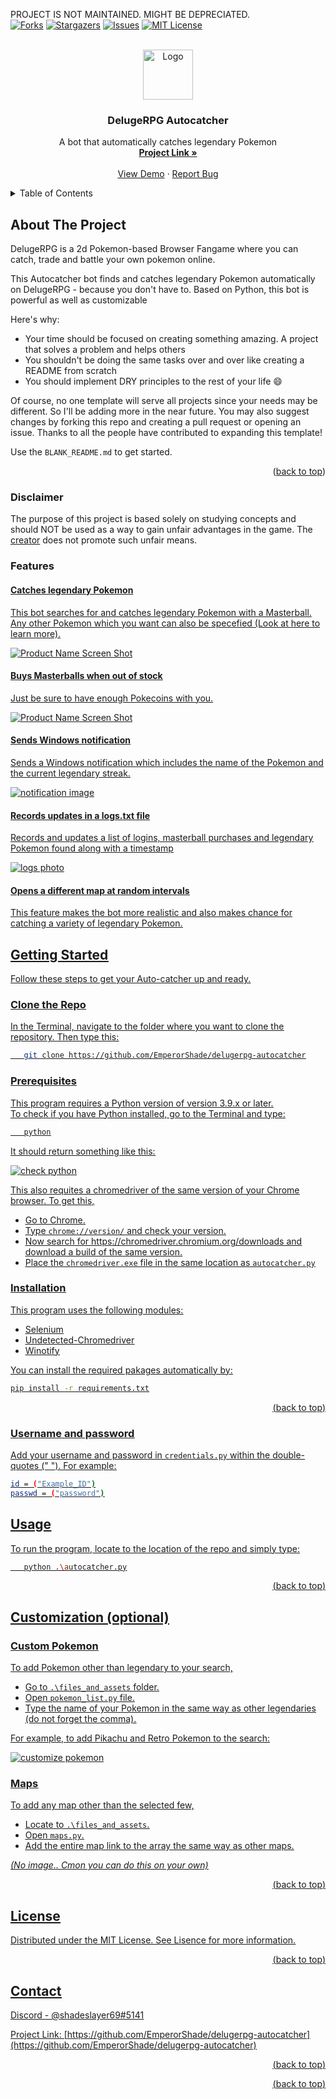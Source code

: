


<!-- Improved compatibility of back to top link: See: https://github.com/othneildrew/Best-README-Template/pull/73 -->
<a name="readme-top"></a>
<!--
*** Thanks for checking out the Best-README-Template. If you have a suggestion
*** that would make this better, please fork the repo and create a pull request
*** or simply open an issue with the tag "enhancement".
*** Don't forget to give the project a star!
*** Thanks again! Now go create something AMAZING! :D
-->



<!-- PROJECT SHIELDS -->
<!--
*** I'm using markdown "reference style" links for readability.
*** Reference links are enclosed in brackets [ ] instead of parentheses ( ).
*** See the bottom of this document for the declaration of the reference variables
*** for contributors-url, forks-url, etc. This is an optional, concise syntax you may use.
*** https://www.markdownguide.org/basic-syntax/#reference-style-links
-->

PROJECT IS NOT MAINTAINED. MIGHT BE DEPRECIATED.<br>
[![Forks][forks-shield]][forks-url]
[![Stargazers][stars-shield]][stars-url]
[![Issues][issues-shield]][issues-url]
[![MIT License][license-shield]][license-url]




<!-- PROJECT LOGO -->
<br />
<div align="center">
  <a href="https://github.com/EmperorShade/delugerpg-autocatcher">
    <img src="images/logo.png" alt="Logo" width="80" height="80">
  </a>

  <h3 align="center">DelugeRPG Autocatcher</h3>

  <p align="center">
    A bot that automatically catches legendary Pokemon
    <br />
    <a href="https://github.com/EmperorShade/delugerpg-autocatcher"><strong>Project Link »</strong></a>
    <br />
    <br />
    <a href="https://github.com/EmperorShade/delugerpg-autocatcher">View Demo</a>
    ·
    <a href="https://github.com/EmperorShade/delugerpg-autocatcher/issues">Report Bug</a>
  
  </p>
</div>



<!-- TABLE OF CONTENTS -->
<details>
  <summary>Table of Contents</summary>
  <ol>
   <li>
      <a href="#about-the-project">About The Project</a>
      <ul>
        <li><a href="#disclaimer">Disclaimer</a></li>
      <li><a href="#features">Features</a></li>
      </ul>
    </li>
    <li>
      <a href="#getting-started">Getting Started</a>
      <ul>
        <li><a href="#prerequisites">Prerequisites</a></li>
        <li><a href="#installation">Installation</a></li>
      </ul>
    </li>
    <li><a href="#usage">Usage</a></li>
    <li><a href="#customization-optional">Customiztion</a></li>
    <li><a href="#license">License</a></li>
    <li><a href="#contact">Contact</a></li>

  </ol>
</details>



<!-- ABOUT THE PROJECT -->
## About The Project




DelugeRPG is a 2d Pokemon-based Browser Fangame where you can catch, trade and battle your own pokemon online.

This Autocatcher bot finds and catches legendary Pokemon automatically on DelugeRPG - because you don't have to. Based on Python, this bot is powerful as well as customizable

Here's why:
* Your time should be focused on creating something amazing. A project that solves a problem and helps others
* You shouldn't be doing the same tasks over and over like creating a README from scratch
* You should implement DRY principles to the rest of your life :smile:

Of course, no one template will serve all projects since your needs may be different. So I'll be adding more in the near future. You may also suggest changes by forking this repo and creating a pull request or opening an issue. Thanks to all the people have contributed to expanding this template!

Use the `BLANK_README.md` to get started.

<p align="right">(<a href="#readme-top">back to top</a>)</p>


### Disclaimer

The purpose of this project is based solely on studying concepts and should NOT be used as a way to gain unfair advantages in the game. The [creator](https://github.com/EmperorShade/delugerpg-autocatcher) does not promote such unfair means.


### Features

#### <u>Catches legendary Pokemon
This bot searches for and catches legendary Pokemon with a Masterball. Any other Pokemon which you want can also be specefied (Look at <a href="#readme-top">here</a> to learn more).

[![Product Name Screen Shot][product-screenshot]](https://github.com/EmperorShade/delugerpg-autocatcher/screenshot.jpg)
 
 #### <u>Buys Masterballs when out of stock</u>
 Just  be sure to have enough Pokecoins with you.
 
[![Product Name Screen Shot][pokemart-image]](https://github.com/EmperorShade/delugerpg-autocatcher/pokemart.jpg)
#### <u> Sends Windows notification

Sends a Windows notification which includes the name of the Pokemon and the current legendary streak.
  
[![notification image][notification-image]](https://github.com/EmperorShade/delugerpg-autocatcher/notification.png)

#### <u>Records updates in a logs.txt file
Records and updates a list of logins, masterball purchases and legendary Pokemon found along with a timestamp

[![logs photo][logs-image]](https://github.com/EmperorShade/delugerpg-autocatcher/logs.jpg)

#### <u>Opens a different map at random intervals
This feature makes the bot more realistic and also makes chance for catching a variety of legendary Pokemon.
 
<!-- GETTING STARTED -->
## Getting Started

Follow these steps to get your Auto-catcher up and ready.

### Clone the Repo

In the Terminal, navigate to the folder where you want to clone the repository.
Then type this:
```sh
   git clone https://github.com/EmperorShade/delugerpg-autocatcher
```


### Prerequisites

This program requires a Python version of version 3.9.x or later.<br>
To check if you have Python installed, go to the Terminal and type:

```sh
   python
```
It should return something like this:

[![check python][python-check]](https://github.com/EmperorShade/delugerpg-autocatcher/python_check.png)


This also requites a chromedriver of the same version of your Chrome browser.
To get this,
  * Go to Chrome.
  * Type ``` chrome://version/ ``` and check your version.
  * Now search for https://chromedriver.chromium.org/downloads and download a build of the same version.
  * Place the `` chromedriver.exe `` file in the same location as `` autocatcher.py ``
  
  
### Installation


This program uses the following modules:
* Selenium
* Undetected-Chromedriver
* Winotify

You can install the required pakages automatically by:
  ```sh
  pip install -r requirements.txt
  ```
<p align="right">(<a href="#readme-top">back to top</a>)</p>

### Username and password<br>


Add your username and password in ```credentials.py``` within the double-quotes (" ").
For example:

```sh
id = ("Example_ID")
passwd = ("password")
````

<!-- USAGE EXAMPLES -->
## Usage

To run the program, locate to the location of the repo and simply type:
```sh
   python .\autocatcher.py
```
<p align="right">(<a href="#readme-top">back to top</a>)</p>



<!-- ROADMAP -->
## Customization (optional)

### Custom Pokemon

To add Pokemon other than legendary to your search,
* Go to ```.\files_and_assets``` folder.
* Open ```pokemon_list.py``` file.
* Type the name of your Pokemon in the same way as other legendaries (do not forget the comma).

For example, to add Pikachu and Retro Pokemon to the search:

[![customize pokemon][pokemon-list]](https://github.com/EmperorShade/delugerpg-autocatcher/images/pokemonlist.png)

### Maps

To add any map other than the selected few,
* Locate to ```.\files_and_assets```.
* Open ```maps.py```.
* Add the entire map link to the array the same way as other maps.

<i>(No image.. Cmon you can do this on your own)</i>
<p align="right">(<a href="#readme-top">back to top</a>)</p>



<!-- LICENSE -->
## License

Distributed under the MIT License. See [Lisence](https://github.com/EmperorShade/delugerpg-autocatcher/blob/main/LICENSE) for more information.

<p align="right">(<a href="#readme-top">back to top</a>)</p>



<!-- CONTACT -->
## Contact

Discord - [@shadeslayer69#5141](https://discord.com/users/925683618804826133)

Project Link: [https://github.com/EmperorShade/delugerpg-autocatcher](https://github.com/EmperorShade/delugerpg-autocatcher)

<p align="right">(<a href="#readme-top">back to top</a>)</p>




<p align="right">(<a href="#readme-top">back to top</a>)</p>



<!-- MARKDOWN LINKS & IMAGES -->
<!-- https://www.markdownguide.org/basic-syntax/#reference-style-links -->

[forks-shield]: https://img.shields.io/github/forks/EmperorShade/delugerpg-autocatcher?style=for-the-badge
[forks-url]: https://github.com/EmperorShade/delugerpg-autocatcher/network/members
[stars-shield]:https://img.shields.io/github/stars/EmperorShade/delugerpg-autocatcher?style=for-the-badge
[stars-url]: https://github.com/EmperorShade/delugerpg-autocatcher/stargazers
[issues-shield]:https://img.shields.io/github/issues/EmperorShade/delugerpg-autocatcher?color=yellow&style=for-the-badge
[issues-url]: https://github.com/EmperorShade/delugerpg-autocatcher/issues
[license-shield]: https://img.shields.io/github/license/othneildrew/Best-README-Template.svg?style=for-the-badge
[license-url]: https://github.com/EmperorShade/delugerpg-autocatcher/blob/master/LICENSE

[product-screenshot]: images/screenshot.jpg
[pokemart-image]: images/pokemart.jpg
[notification-image]: images/notification.png
[logs-image]: images/logs.jpg
[pokemon-list]: images/pokemonlist.png
[python-check]: images/python_check.png
[terminal-data]: iamges/terminal.png
